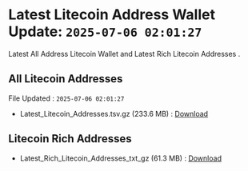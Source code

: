 # Latest Litecoin Address Wallet Update: `2025-07-06 02:01:27`

Latest All Address Litecoin Wallet and Latest Rich Litecoin Addresses .

## All Litecoin Addresses

File Updated : `2025-07-06 02:01:27`

- Latest_Litecoin_Addresses.tsv.gz (233.6 MB) : [Download](https://github.com/Pymmdrza/Rich-Address-Wallet/releases/tag/Litecoin)

## Litecoin Rich Addresses

- Latest_Rich_Litecoin_Addresses_txt_gz (61.3 MB) : [Download](https://github.com/Pymmdrza/Rich-Address-Wallet/releases/tag/Litecoin)
